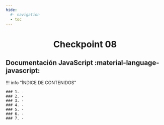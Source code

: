 ```yaml
---
hide:
  #- navigation
  - toc
---
```


# <center>Checkpoint 08</center>

## **Documentación JavaScript** :material-language-javascript:

!!! info "ÍNDICE DE CONTENIDOS"

    ### 1. -
    ### 2. -
    ### 3. -
    ### 4. -
    ### 5. -
    ### 6. -
    ### 7. -
<br>
<br>
